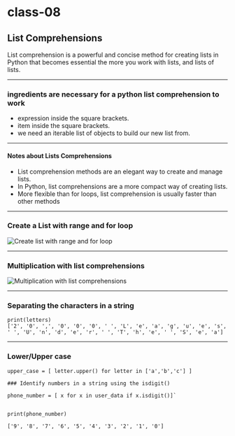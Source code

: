 # class-08

## List Comprehensions

List comprehension is a powerful and concise method for creating lists in Python that becomes essential the more you work with lists, and lists of lists.

---

### ingredients are necessary for a python list comprehension to work

* expression inside the square brackets.
* item inside the square brackets.
* we need an iterable list of objects to build our new list from.

---

#### Notes about Lists Comprehensions

* List comprehension methods are an elegant way to create and manage lists.
* In Python, list comprehensions are a more compact way of creating lists.
* More flexible than for loops, list comprehension is usually faster than other methods

---

### Create a List with range and for loop

![Create list with range and for loop ](https://blog.finxter.com/wp-content/uploads/2020/06/graphic.jpg)

---

### Multiplication with list comprehensions

![Multiplication with list comprehensions](https://4.bp.blogspot.com/-uRPZqKbIGwQ/XRtgWhC6qqI/AAAAAAAAH0w/--oGnwKsnpo00GwQgH2gV3RPwHwK8uONgCLcBGAs/s1600/comprehension.PNG)

---

### Separating the characters in a string

```letters = [ letter for letter in "20,000 Leagues Under The Sea"]
print(letters)
['2', '0', ',', '0', '0', '0', ' ', 'L', 'e', 'a', 'g', 'u', 'e', 's', ' ', 'U', 'n', 'd', 'e', 'r', ' ', 'T', 'h', 'e', ' ', 'S', 'e', 'a']
```

---

### Lower/Upper case

```lower_case = [ letter.lower() for letter in ['A','B','C'] ]
upper_case = [ letter.upper() for letter in ['a','b','c'] ]

### Identify numbers in a string using the isdigit()

phone_number = [ x for x in user_data if x.isdigit()]`


print(phone_number)

['9', '8', '7', '6', '5', '4', '3', '2', '1', '0']
```
